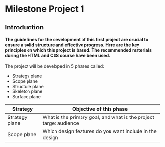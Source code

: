 # **Milestone Project 1**
## __Introduction__

####  The guide lines for the development of this first project are crucial to ensure a solid structure and effective progress. Here are the key principles on which this project is based. The recommended materials during the  HTML and CSS course have been used.
The project will be developed in 5 phases called:
* Strategy plane
* Scope plane
* Structure plane
* Skeleton plane
* Surface plane

 |  **Strategy**   |                   **Objective of this phase**                     |
 | --------------- | ----------------------------------------------------------------- |
 | Strategy plane  | What is the primary goal, and what is the project target audience | 
 | Scope plane     | Which design features do you want include in the design           |
 


  
